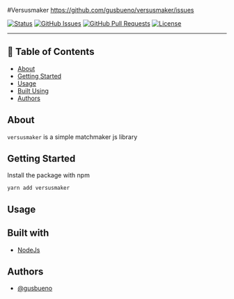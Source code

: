 #Versusmaker
https://github.com/gusbueno/versusmaker/issues

<div>

[![Status](https://img.shields.io/badge/status-active-success.svg)]()
[![GitHub Issues](https://img.shields.io/github/issues/gusbueno/versusmaker.svg)](https://github.com/gusbueno/versusmaker/issues)
[![GitHub Pull Requests](https://img.shields.io/github/issues-pr/gusbueno/versusmaker.svg)](https://github.com/gusbueno/versusmaker/pulls)
[![License](https://img.shields.io/badge/license-MIT-blue.svg)](/LICENSE)

</div>

---

## 📝 Table of Contents

-   [About](#about)
-   [Getting Started](#getting_started)
-   [Usage](#usage)
-   [Built Using](#built_using)
-   [Authors](#authors)

## About

`versusmaker` is a simple matchmaker js library

## Getting Started

Install the package with npm

```shell
yarn add versusmaker
```

## Usage

## Built with

-   [NodeJs](https://nodejs.org/en/)

## Authors

-   [@gusbueno](https://github.com/gusbueno)

